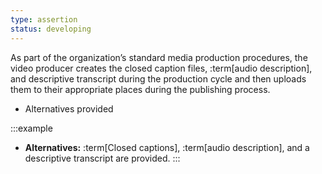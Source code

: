 ```yaml
---
type: assertion
status: developing
---
```


As part of the organization’s standard media production procedures, the video producer creates the closed caption files, :term[audio description], and descriptive transcript during the production cycle and then uploads them to their appropriate places during the publishing process.

* Alternatives provided

:::example
* **Alternatives:** :term[Closed captions], :term[audio description], and a descriptive transcript are provided.
:::